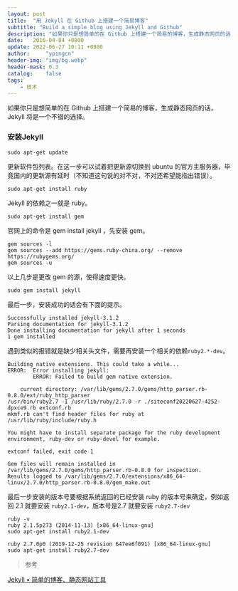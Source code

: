 ```yaml
---
layout: post
title:  "用 Jekyll 在 Github 上搭建一个简易博客"
subtitle: "Build a simple blog using Jekyll and Github"
description: "如果你只是想简单的在 Github 上搭建一个简易的博客，生成静态网页的话，Jekyll 将是一个不错的选择。"
date:   2016-04-04 +0800
update: 2022-06-27 10:11 +0800
author:     "ypingcn"
header-img: "img/bg.webp"
header-mask: 0.3
catalog:    false
tags:
    - 技术
---
```


如果你只是想简单的在 Github 上搭建一个简易的博客，生成静态网页的话，Jekyll 将是一个不错的选择。

### 安装Jekyll

```shell
sudo apt-get update
```

更新软件包列表。在这一步可以试着把更新源切换到 ubuntu 的官方主服务器，毕竟国内的更新源有延时（不知道这句说的对不对，不对还希望能指出错误）。

```
sudo apt-get install ruby
```

Jekyll 的依赖之一就是 ruby。

```
sudo apt-get install gem
```

官网上的命令是 gem install jekyll ，先安装 gem。

```
gem sources -l
gem sources --add https://gems.ruby-china.org/ --remove https://rubygems.org/
gem sources -u
```

以上几步是更改 gem 的源，使得速度更快。

```
sudo gem install jekyll
```

最后一步，安装成功的话会有下面的提示。

```
Successfully installed jekyll-3.1.2
Parsing documentation for jekyll-3.1.2
Done installing documentation for jekyll after 1 seconds
1 gem installed
```

遇到类似的报错就是缺少相关头文件，需要再安装一个相关的依赖``` ruby2.*-dev ```。

```
Building native extensions. This could take a while...
ERROR:  Error installing jekyll:
        ERROR: Failed to build gem native extension.

    current directory: /var/lib/gems/2.7.0/gems/http_parser.rb-0.8.0/ext/ruby_http_parser
/usr/bin/ruby2.7 -I /usr/lib/ruby/2.7.0 -r ./siteconf20220627-4252-dpxce9.rb extconf.rb
mkmf.rb can't find header files for ruby at /usr/lib/ruby/include/ruby.h

You might have to install separate package for the ruby development
environment, ruby-dev or ruby-devel for example.

extconf failed, exit code 1

Gem files will remain installed in /var/lib/gems/2.7.0/gems/http_parser.rb-0.8.0 for inspection.
Results logged to /var/lib/gems/2.7.0/extensions/x86_64-linux/2.7.0/http_parser.rb-0.8.0/gem_make.out
```

最后一步安装的版本号要根据系统返回的已经安装 ruby 的版本号来确定，例如返回 2.1 就要安装 ```ruby2.1-dev```，版本号是2.7 就要安装 ```ruby2.7-dev```

```
ruby -v
ruby 2.1.5p273 (2014-11-13) [x86_64-linux-gnu]
sudo apt-get install ruby2.1-dev

ruby 2.7.0p0 (2019-12-25 revision 647ee6f091) [x86_64-linux-gnu]
sudo apt-get install ruby2.7-dev
```




> 参考

[Jekyll • 简单的博客、静态网站工具](http://jekyll.com.cn)
